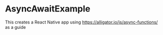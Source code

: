 # AsyncAwaitExample
This creates a React Native app using https://alligator.io/js/async-functions/ as a guide
